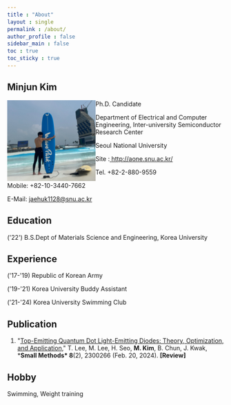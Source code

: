 ```yaml
---
title : "About"
layout : single
permalink : /about/
author_profile : false
sidebar_main : false
toc : true
toc_sticky : true
---
```


## Minjun Kim

<img src="../images/about/author_image.png" alt="author_image" style="zoom:20%;" align = "left"/>  
 
Ph.D. Candidate  

Department of Electrical and Computer Engineering, Inter-university Semiconductor Research Center  

Seoul National University  

Site :[ ](http://goog_213038452/)http://aone.snu.ac.kr/  

Tel. +82-2-880-9559  

Mobile: +82-10-3440-7662  

E-Mail: [jaehuk1128@snu.ac.kr ](mailto:jaehuk1128@snu.ac.kr) 



## Education

('22') B.S.Dept of Materials Science and Engineering, Korea University



## Experience

('17-'19) Republic of Korean Army

('19-'21) Korea University Buddy Assistant

('21-'24) Korea University Swimming Club


## Publication

1. "[Top-Emitting Quantum Dot Light-Emitting Diodes: Theory, Optimization, and Application](https://doi.org/10.1002/smtd.202300266)," T. Lee, M. Lee, H. Seo, **M. Kim**, B. Chun, J. Kwak, ***Small Methods\* 8**(2), 2300266 (Feb. 20, 2024). **[Review]**

## Hobby

Swimming, Weight training